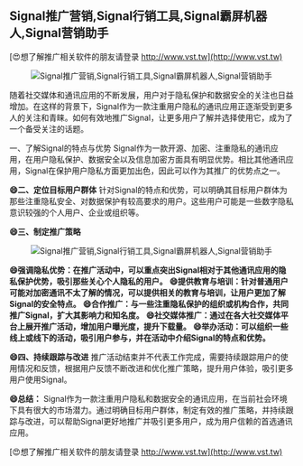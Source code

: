 ## **Signal推广营销,Signal行销工具,Signal霸屏机器人,Signal营销助手**

[😍想了解推广相关软件的朋友请登录 http://www.vst.tw](http://www.vst.tw)

 <center><img src="https://vst.tw/MP4/tuiguang/png/4.png" alt="Signal推广营销,Signal行销工具,Signal霸屏机器人,Signal营销助手"></center>

随着社交媒体和通讯应用的不断发展，用户对于隐私保护和数据安全的关注也日益增加。在这样的背景下，Signal作为一款注重用户隐私的通讯应用正逐渐受到更多人的关注和青睐。如何有效地推广Signal，让更多用户了解并选择使用它，成为了一个备受关注的话题。

一、了解Signal的特点与优势
Signal作为一款开源、加密、注重隐私的通讯应用，在用户隐私保护、数据安全以及信息加密方面具有明显优势。相比其他通讯应用，Signal在保护用户隐私方面更加出色，因此可以作为其推广的优势点之一。

**😄二、定位目标用户群体**
针对Signal的特点和优势，可以明确其目标用户群体为那些注重隐私安全、对数据保护有较高要求的用户。这些用户可能是一些数字隐私意识较强的个人用户、企业或组织等。

**😄三、制定推广策略**

 <center><img src="https://vst.tw/MP4/tuiguang/png/0.png" alt="Signal推广营销,Signal行销工具,Signal霸屏机器人,Signal营销助手"></center>

**😄强调隐私优势：在推广活动中，可以重点突出Signal相对于其他通讯应用的隐私保护优势，吸引那些关心个人隐私的用户。**
**😄提供教育与培训：针对普通用户可能对加密通讯不太了解的情况，可以提供相关的教育与培训，让用户更加了解Signal的安全特点。**
**😄合作推广：与一些注重隐私保护的组织或机构合作，共同推广Signal，扩大其影响力和知名度。**
**😄社交媒体推广：通过在各大社交媒体平台上展开推广活动，增加用户曝光度，提升下载量。**
**😄举办活动：可以组织一些线上或线下的活动，吸引用户参与，并在活动中介绍Signal的特点和优势。**

**😄四、持续跟踪与改进**
推广活动结束并不代表工作完成，需要持续跟踪用户的使用情况和反馈，根据用户反馈不断改进和优化推广策略，提升用户体验，吸引更多用户使用Signal。

**😄总结：**
Signal作为一款注重用户隐私和数据安全的通讯应用，在当前社会环境下具有很大的市场潜力。通过明确目标用户群体，制定有效的推广策略，并持续跟踪与改进，可以帮助Signal更好地推广并吸引更多用户，成为用户信赖的首选通讯应用。

[😍想了解推广相关软件的朋友请登录 http://www.vst.tw](http://www.vst.tw)



